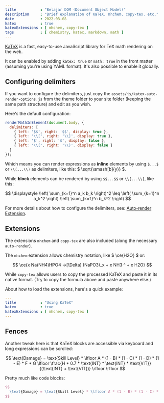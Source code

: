 ```yaml
---
title           : "Belajar DOM (Document Object Model)"
description     : "Brief explanation of KaTeX, mhchem, copy-tex, etc."
date            : 2022-03-08
katex           : true
katexExtensions : [ mhchem, copy-tex ]
tags            : [ chemistry, katex, markdown, math ]
---
```


[KaTeX](https://katex.org/) is a fast, easy-to-use JavaScript library for TeX math rendering on the web.

It can be enabled by adding `katex: true` or `math: true` in the front matter (assuming you're using YAML format). It's also possible to enable it globally.


## Configuring delimiters

If you want to configure the delimiters, just copy the `assets/js/katex-auto-render-options.js` from the theme folder to your site folder (keeping the same path structure) and edit as you wish.

Here's the default configuration:

```js
renderMathInElement(document.body, {
  delimiters: [
    { left: '$$', right: '$$', display: true },
    { left: '\\[', right: '\\]', display: true },
    { left: '$', right: '$', display: false },
    { left: '\\(', right: '\\)', display: false }
  ]
});
```

Which means you can render expressions as **inline** elements by using `$...$` or `\\(...\\)` as delimiters, like this: $ \sqrt{\smash[b]{y}} $.

While **block** elements can be rendered by using `$$...$$` or `\\[...\\]`, like this:

$$ \displaystyle \left( \sum_{k=1}^n a_k b_k \right)^2 \leq \left( \sum_{k=1}^n a_k^2 \right) \left( \sum_{k=1}^n b_k^2 \right) $$

For more details about how to configure the delimiters, see: [Auto-render Extension](https://katex.org/docs/autorender.html).


## Extensions

The extensions `mhchem` and `copy-tex` are also included (along the necessary `auto-render`).

The `mhchem` extension allows chemistry notation, like $ \ce{H2O} $ or:

$$
  \ce{x Na(NH4)HPO4 ->[\Delta] (NaPO3)_x + x NH3 ^ + x H2O}
$$

While `copy-tex` allows users to copy the processed KaTeX and paste it in its native format. (Try to copy the formula above and paste anywhere else.)

About how to load the extensions, here's a quick example:

```yaml
---
title           : "Using KaTeX"
katex           : true
katexExtensions : [ mhchem, copy-tex ]
---
```

## Fences

Another tweak here is that KaTeX blocks are accessible via keyboard and long expressions can be scrolled:

$$ \text{Damage} = \text{Skill Level} * \lfloor A * (1 - B) * (1 - C) * (1 - D) * (1 - E) * F * G \lfloor \frac{H * 0.7 * \text{INT} * \text{INT} * \text{VIT}}{(\text{INT} + \text{VIT})} \rfloor \rfloor $$

Pretty much like code blocks:

```tex
$$
  \text{Damage} = \text{Skill Level} * \lfloor A * (1 - B) * (1 - C) * (1 - D) * (1 - E) * F * G \lfloor \frac{H * 0.7 * \text{INT} * \text{INT} * \text{VIT}}{(\text{INT} + \text{VIT})} \rfloor \rfloor
$$
```
